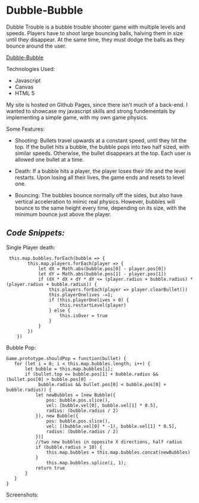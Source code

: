# Dubble-Bubble

Dubble Trouble is a bubble trouble shooter game with multiple levels and speeds. Players have to shoot large bouncing balls, halving them in size until they disappear. At the same time, they must dodge the balls as they bounce around the user. 

[Dubble-Bubble](https://oliverzzzzaaa.github.io/Dubble-Bubble/dist/)

Technologies Used:

  + Javascript
  + Canvas
  + HTML 5
  
My site is hosted on Github Pages, since there isn't much of a back-end. I wanted to showcase my javascript skills
and strong fundementals by implementing a simple game, with my own game physics.


Some Features:

  + Shooting: Bullets travel upwards at a constant speed, until they hit the top. If the bullet hits a bubble, the bubble 
    pops into two half sized, with similar speeds. Otherwise, the bullet disappears at the top. Each user is allowed one
    bullet at a time.

  + Death: If a bubble hits a player, the player loses their life and the level restarts. Upon losing all their lives,
    the game ends and resets to level one.
    
  + Bouncing: The bubbles bounce normally off the sides, but also have vertical acceleration to mimic real physics. However,
    bubbles will bounce to the same height every time, depending on its size, with the minimum bounce just above the player.

## ***Code Snippets:***


Single Player death: 

```
 this.map.bubbles.forEach(bubble => {
        this.map.players.forEach(player => {
            let dX = Math.abs(bubble.pos[0] - player.pos[0])
            let dY = Math.abs(bubble.pos[1] - player.pos[1])
            if (dX * dX + dY * dY <= (player.radius + bubble.radius) * (player.radius + bubble.radius)) {
                this.players.forEach(player => player.clearBullet())
                this.playerOnelives -=1;
                if (this.playerOnelives > 0) {
                    this.restartLevel(player)
                } else {
                    this.isOver = true
                }
            }
        })
    })
 ```
 
 Bubble Pop:
 
 ```
 Game.prototype.shouldPop = function(bullet) {
    for (let i = 0; i < this.map.bubbles.length; i++) {
        let bubble = this.map.bubbles[i];
        if (bullet.top <= bubble.pos[1] + bubble.radius && (bullet.pos[0] > bubble.pos[0] - 
             bubble.radius && bullet.pos[0] < bubble.pos[0] + bubble.radius)) {
            let newBubbles = [new Bubble({
                pos: bubble.pos.slice(),
                vel: [bubble.vel[0], bubble.vel[1] * 0.5],
                radius: (bubble.radius / 2)
            }), new Bubble({
                pos: bubble.pos.slice(),
                vel: [(bubble.vel[0] * -1), bubble.vel[1] * 0.5],
                radius: (bubble.radius / 2)
            })]
            //two new bubbles in opposite X directions, half radius
            if (bubble.radius > 10) {
                this.map.bubbles = this.map.bubbles.concat(newBubbles)
            }
                this.map.bubbles.splice(i, 1);
            return true
        }
    }
}
 
 ```



Screenshots:
